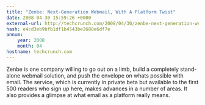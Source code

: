 ```yaml
---
title: "Zenbe: Next-Generation Webmail, With A Platform Twist"
date: 2008-04-30 15:59:26 +0000
external-url: http://techcrunch.com/2008/04/30/zenbe-next-generation-webmail-with-a-platform-twist/
hash: e4cd3eb9bfb1df1b4543be2688e6df7e
annum:
    year: 2008
    month: 04
hostname: techcrunch.com
---
```


Zenbe is one company willing to go out on a limb, build a completely stand-alone webmail solution, and push the envelope on whats possible with email. The service, which is currently in private beta but available to the first 500 readers who sign up here, makes advances in a number of areas. It also provides a glimpse at what email as a platform really means.
